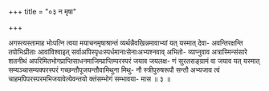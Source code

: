 +++
title = "०३ न मृषा"

+++

अगस्त्यस्तामाह भोःपत्नि त्वया मयाचनमृषाश्रान्तं व्यर्थन्नैवखिन्नमावाभ्यां यत् यस्मात् देवा- अवन्तिरक्षन्ति तपोभिःप्रीताः आवांविश्वाइत् सर्वाअपिस्पृधःस्पर्धमानाःसेनाःअभ्यश्नवाव् अभितो- व्याप्नुवाव अत्रास्मिन्संसारे शतनीथं अपरिमितभोगप्राप्तिसाधनमाजिम्प्राप्तिम्परस्परं जयाव जयलक्ष- णं सुरतसङ्ग्रामं वा जयाव यत् यस्मात् सम्यञ्चासम्यक्परस्परं गच्छन्तौपूजयन्तौवामिथुना मिथु- नौ स्त्रीपुरुषरूपौ सन्तौ अभ्यजाव त्वं चाहमपिपरस्परमभिजयावेत्येवन्तयो क्तंसम्भोगं सम्भावया- मास ॥ ३ ॥